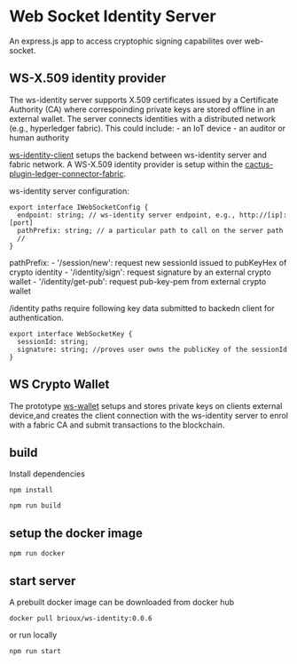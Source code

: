 # Web Socket Identity Server

An express.js app to access cryptophic signing capabilites over web-socket.

## WS-X.509 identity provider
The ws-identity server supports X.509 certificates issued by a Certificate Authority (CA) where correspoinding private keys are stored offline in an external wallet. The server connects identities with a distributed network (e.g., hyperledger fabric). This could include:
    - an IoT device
    - an auditor or human authority

 [ws-identity-client](https://github.com/brioux/ws-identity-client) setups the backend between ws-identity server and fabric network. A WS-X.509 identity provider is setup within the [cactus-plugin-ledger-connector-fabric](https://github.com/hyperledger/cactus/pull/1333).

ws-identity server configuration:
```typescipt
export interface IWebSocketConfig {
  endpoint: string; // ws-identity server endpoint, e.g., http://[ip]:[port]
  pathPrefix: string; // a particular path to call on the server path
  // 
}
```
pathPrefix: 
    - '/session/new': request new sessionId issued to pubKeyHex of crypto identity
    - '/identity/sign': request signature by an external crypto wallet
    - '/identity/get-pub': request pub-key-pem from external crypto wallet
    
/identity paths require following key data submitted to backedn client for authentication.
```typescipt 
export interface WebSocketKey {
  sessionId: string;
  signature: string; //proves user owns the publicKey of the sessionId
} 
```
## WS Crypto Wallet
The prototype [ws-wallet](https://github.com/brioux/ws-wallet) setups and stores private keys on clients external device,and creates the client connection with the ws-identity server to enrol with a fabric CA and submit transactions to the blockchain.

## build
Install dependencies
```
npm install
```
```
npm run build
```
## setup the docker image
```
npm run docker
```

## start server
A prebuilt docker image can be downloaded from docker hub
```docker
docker pull brioux/ws-identity:0.0.6
```
or run locally
```
npm run start
```
